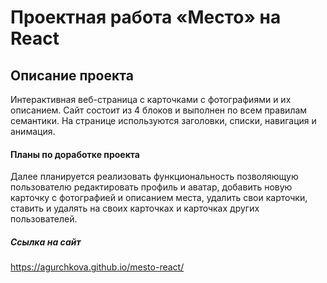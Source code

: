 # Проектная работа «Место» на React

## Описание проекта

Интерактивная веб-страница с карточками с фотографиями и их описанием.
Сайт состоит из 4 блоков и выполнен по всем правилам семантики. На странице
используются заголовки, списки, навигация и анимация.

#### Планы по доработке проекта

Далее планируется реализовать функциональность позволяющую пользователю редактировать
профиль и аватар, добавить новую карточку с фотографией и описанием места, удалить свои
карточки, ставить и удалять на своих карточках и карточках других пользователей.

##### Cсылка на сайт

https://agurchkova.github.io/mesto-react/